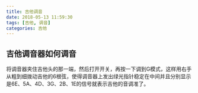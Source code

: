 ```yaml
---
title: 吉他调音
date: 2018-05-13 11:59:30
tags: [吉他, 调音]
categories: 吉他
---
```


## 吉他调音器如何调音

​	将调音器夹住吉他头的那一端，然后打开开关，再按一下调到G模式，这样用右手从粗到细拨动吉他的6根弦，使得调音器上发出绿光指针稳定在中间并且分别显示是6E、5A、4D、3G、2B、1E的信号就表示吉他的音调准了。
